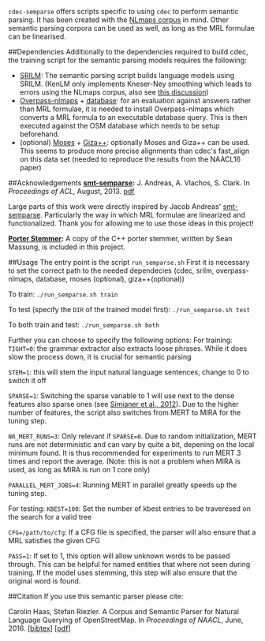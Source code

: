 `cdec-semparse` offers scripts specific to using `cdec` to perform semantic parsing. It has been created with the [NLmaps corpus](http://www.cl.uni-heidelberg.de/statnlpgroup/nlmaps/) in mind. Other semantic parsing corpora can be used as well, as long as the MRL formulae can be linearised.

##Dependencies
Additionally to the dependencies required to build cdec, the training script for the semantic parsing models requires the following:

- [SRILM](http://www.speech.sri.com/projects/srilm/): The semantic parsing script builds language models using SRILM. (KenLM only implements Kneser-Ney smoothing which leads to errors using the NLmaps corpus, also see [this discussion](http://comments.gmane.org/gmane.comp.nlp.moses.user/9452))
- [Overpass-nlmaps](https://github.com/carhaas/overpass-nlmaps) + [database](http://wiki.openstreetmap.org/wiki/Overpass_API/Installation): for an evaluation against answers rather than MRL formulae, it is needed to install Overpass-nlmaps which converts a MRL formula to an executable database query. This is then executed against the OSM database which needs to be setup beforehand.
- (optional) [Moses](http://www.statmt.org/moses/) + [Giza++](http://www.statmt.org/moses/giza/GIZA++.html): optionally Moses and Giza++ can be used. This seems to produce more precise alignments than cdec's fast_align on this data set (needed to reproduce the results from the NAACL16 paper)

##Acknowledgements
<b>[smt-semparse](https://github.com/jacobandreas/smt-semparse):</b> J. Andreas, A. Vlachos, S. Clark. In *Proceedings of ACL*, August, 2013. [pdf](http://people.eecs.berkeley.edu/~jda/papers/avc_smt_semparse.pdf)

Large parts of this work were directly inspired by Jacob Andreas' [smt-semparse](https://github.com/jacobandreas/smt-semparse). Particularly the way in which MRL formulae are linearized and functionalized. Thank you for allowing me to use those ideas in this project!

<b>[Porter Stemmer](https://bitbucket.org/smassung/porter2_stemmer/wiki/Home):</b> A copy of the C++ porter stemmer, written by Sean Massung, is included in this project.

##Usage
The entry point is the script `run_semparse.sh`
First it is necessary to set the correct path to the needed dependecies (cdec, srilm, overpass-nlmaps, database, moses (optional), giza++(optional))

To train:
`./run_semparse.sh train`

To test (specify the `DIR` of the trained model first):
`./run_semparse.sh test`

To both train and test:
`./run_semparse.sh both`

Further you can choose to specify the following options:
For training:
`TIGHT=0`: the grammar extractor also extracts loose phrases. While it does slow the process down, it is crucial for semantic parsing

`STEM=1`: this will stem the input natural language sentences, change to 0 to switch it off

`SPARSE=1`: Switching the sparse variable to 1 will use next to the dense features also sparse ones (see [Simianer et al., 2012](https://simianer.de/P12-1002.pdf)). Due to the higher number of features, the script also switches from MERT to MIRA for the tuning step.

`NR_MERT_RUNS=3`: Only relevant if `SPARSE=0`. Due to random initialization, MERT runs are not deterministic and can vary by quite a bit, depening on the local minimum found. It is thus recommended for experiments to run MERT 3 times and report the average. (Note: this is not a problem when MIRA is used, as long as MIRA is run on 1 core only)

`PARALLEL_MERT_JOBS=4`: Running MERT in parallel greatly speeds up the tuning step.

For testing:
`KBEST=100`: Set the number of kbest entries to be traveresed on the search for a valid tree

`CFG=/path/to/cfg`: If a CFG file is specified, the parser will also ensure that a MRL satisfies the given CFG

`PASS=1`: If set to 1, this option will allow unknown words to be passed through. This can be helpful for named entities that where not seen during training. If the model uses stemming, this step will also ensure that the original word is found.

##Citation
If you use this semantic parser please cite:

Carolin Haas, Stefan Riezler. A Corpus and Semantic Parser for Natural Language Querying of OpenStreetMap.  In *Proceedings of NAACL*, June, 2016. [[bibtex](http://www.cl.uni-heidelberg.de/~haas1/publications/bib/HaasRiezler2016.txt)] [[pdf](http://www.cl.uni-heidelberg.de/~haas1/publications/papers/HaasRiezler2016.pdf)]
